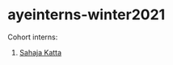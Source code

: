 # ayeinterns-winter2021

Cohort interns:
1. [Sahaja Katta](https://ayeinterns.github.io/ayeinterns-winter2021/sahaja/3js)

